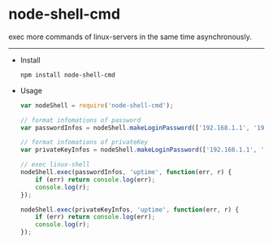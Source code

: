 # node-shell-cmd
exec more commands of linux-servers in the same time asynchronously.

---
* Install

    ```Bash
    npm install node-shell-cmd
    ```
* Usage

    ```javascript
    var nodeShell = require('node-shell-cmd');
    
    // format infomations of password
    var passwordInfos = nodeShell.makeLoginPassword(['192.168.1.1', '192.168.1.2'], 22, 'root', '123456');

    // format infomations of privateKey
    var privateKeyInfos = nodeShell.makeLoginPassword(['192.168.1.1', '192.168.1.2'], 22, 'root', '$HOME/.ssh/id_rsa.pub');

    // exec linux-shell
    nodeShell.exec(passwordInfos, 'uptime', function(err, r) {
        if (err) return console.log(err);
        console.log(r);
    });

    nodeShell.exec(privateKeyInfos, 'uptime', function(err, r) {
        if (err) return console.log(err);
        console.log(r);
    });
    ```

